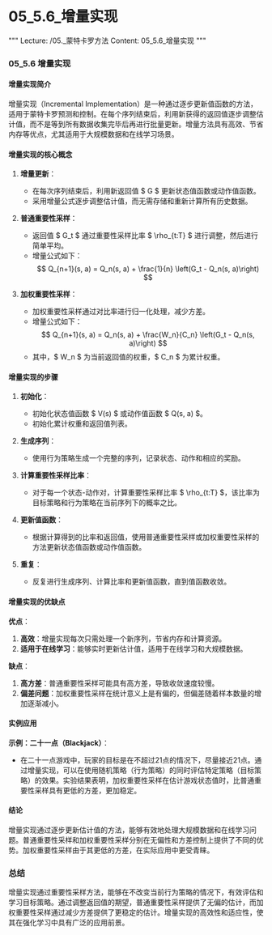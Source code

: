 # 05_5.6_增量实现

"""
Lecture: /05._蒙特卡罗方法
Content: 05_5.6_增量实现
"""

### 05_5.6 增量实现

#### 增量实现简介

增量实现（Incremental Implementation）是一种通过逐步更新值函数的方法，适用于蒙特卡罗预测和控制。在每个序列结束后，利用新获得的返回值逐步调整估计值，而不是等到所有数据收集完毕后再进行批量更新。增量方法具有高效、节省内存等优点，尤其适用于大规模数据和在线学习场景。

#### 增量实现的核心概念

1. **增量更新**：
   - 在每次序列结束后，利用新返回值 $ G $ 更新状态值函数或动作值函数。
   - 采用增量公式逐步调整估计值，而无需存储和重新计算所有历史数据。

2. **普通重要性采样**：
   - 返回值 $ G_t $ 通过重要性采样比率 $ \rho_{t:T} $ 进行调整，然后进行简单平均。
   - 增量公式如下：
     $$
     Q_{n+1}(s, a) = Q_n(s, a) + \frac{1}{n} \left(G_t - Q_n(s, a)\right)
     $$

3. **加权重要性采样**：
   - 加权重要性采样通过对比率进行归一化处理，减少方差。
   - 增量公式如下：
     $$
     Q_{n+1}(s, a) = Q_n(s, a) + \frac{W_n}{C_n} \left(G_t - Q_n(s, a)\right)
     $$
   - 其中，$ W_n $ 为当前返回值的权重，$ C_n $ 为累计权重。

#### 增量实现的步骤

1. **初始化**：
   - 初始化状态值函数 $ V(s) $ 或动作值函数 $ Q(s, a) $。
   - 初始化累计权重和返回值列表。

2. **生成序列**：
   - 使用行为策略生成一个完整的序列，记录状态、动作和相应的奖励。

3. **计算重要性采样比率**：
   - 对于每一个状态-动作对，计算重要性采样比率 $ \rho_{t:T} $，该比率为目标策略和行为策略在当前序列下的概率之比。

4. **更新值函数**：
   - 根据计算得到的比率和返回值，使用普通重要性采样或加权重要性采样的方法更新状态值函数或动作值函数。

5. **重复**：
   - 反复进行生成序列、计算比率和更新值函数，直到值函数收敛。

#### 增量实现的优缺点

**优点**：
1. **高效**：增量实现每次只需处理一个新序列，节省内存和计算资源。
2. **适用于在线学习**：能够实时更新估计值，适用于在线学习和大规模数据。

**缺点**：
1. **高方差**：普通重要性采样可能具有高方差，导致收敛速度较慢。
2. **偏差问题**：加权重要性采样在统计意义上是有偏的，但偏差随着样本数量的增加逐渐减小。

#### 实例应用

**示例：二十一点（Blackjack）**：
- 在二十一点游戏中，玩家的目标是在不超过21点的情况下，尽量接近21点。通过增量实现，可以在使用随机策略（行为策略）的同时评估特定策略（目标策略）的效果。实验结果表明，加权重要性采样在估计游戏状态值时，比普通重要性采样具有更低的方差，更加稳定。

#### 结论

增量实现通过逐步更新估计值的方法，能够有效地处理大规模数据和在线学习问题。普通重要性采样和加权重要性采样分别在无偏性和方差控制上提供了不同的优势。加权重要性采样由于其更低的方差，在实际应用中更受青睐。

### 总结

增量实现通过重要性采样方法，能够在不改变当前行为策略的情况下，有效评估和学习目标策略。通过调整返回值的期望，普通重要性采样提供了无偏的估计，而加权重要性采样通过减少方差提供了更稳定的估计。增量实现的高效性和适应性，使其在强化学习中具有广泛的应用前景。